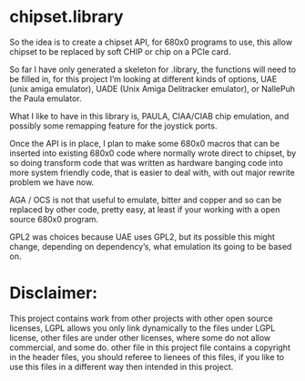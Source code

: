 # chipset.library

So the idea is to create a chipset API, for 680x0 programs to use, this allow chipset to be replaced by soft CHIP or chip on a PCIe card.

So far I have only generated a skeleton for .library, the functions will need to be filled in, 
for this project I’m looking at different kinds of options, UAE (unix amiga emulator), UADE (Unix Amiga Delitracker emulator), or NallePuh the Paula emulator.

What I like to have in this library is, PAULA, CIAA/CIAB chip emulation, and possibly some remapping feature for the joystick ports.

Once the API is in place, I plan to make some 680x0 macros that can be inserted into existing 680x0 code where normally wrote direct to chipset, 
by so doing transform code that was written as hardware banging code into more system friendly code, that is easier to deal with, with out major rewrite problem we have now.

AGA / OCS is not that useful to emulate, bitter and copper and so can be replaced by other code, 
pretty easy, at least if your working with a open source 680x0 program.

GPL2 was choices because UAE uses GPL2, but its possible this might change, depending on dependency’s, what emulation its going to be based on.

# Disclaimer:

This project contains work from other projects with other open source licenses, LGPL allows you only link dynamically to the files under LGPL license, other files are under other licenses, where some do not allow commercial, and some do. other file in this project file contains a copyright in the header files, you should referee to lienees of this files, if you like to use this files in a different way then intended in this project.

